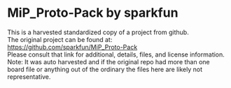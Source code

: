 
# MiP_Proto-Pack by sparkfun  
This is a harvested standardized copy of a project from github.  
The original project can be found at:  
https://github.com/sparkfun/MiP_Proto-Pack  
Please consult that link for additional, details, files, and license information.  
Note: It was auto harvested and if the original repo had more than one board file or anything out of the ordinary the files here are likely not representative.  
    